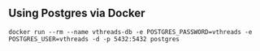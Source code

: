 

## Using Postgres via Docker

```shell
docker run --rm --name vthreads-db -e POSTGRES_PASSWORD=vthreads -e POSTGRES_USER=vthreads -d -p 5432:5432 postgres
```